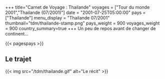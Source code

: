 +++
title="Carnet de Voyage : Thailande"
voyages = ["Tour du monde 2001","Thailande (07/2001)"]
date = "2001-07-25T05:00:00"
pays = ["Thailande"]
menu_display = "Thailande 07/2001"
thumbnail="tdm/thailande-stamp.png"
pays_weight = 900
voyages_weight = 900
country_summary=true
+++
Un peu de repos avant de changer de continent...

{{< pagespays >}}
## Le trajet
{{< img src="/tdm/thailande.gif" alt="Le récit" >}}